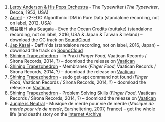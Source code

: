 1. [Leroy Anderson & His Pops Orchestra](http://musicbrainz.org/artist/17b2426a-0e0e-4d5e-b92e-82f40a391c8c) - The Typewriter (_The Typewriter_, Decca, 1953, USA)
1. [Acreil](http://musicbrainz.org/artist/cb018fe3-6e59-479d-abde-ed30cb2170bd) - 72-EDO Algorithmic IDM in Pure Data (standalone recording, not on label, 2012, USA)
1. 韓谷陳Ｈ aka [Seagaia](http://musicbrainz.org/artist/d420cd2d-647f-4d4c-8316-b606848e41ab) - Even the Ocean Credits (outtake) (standalone recording, not on label, 2016, USA & Japan & Taiwan & Ireland) – download the CC track on [SoundCloud](https://soundcloud.com/seagaia/even-the-ocean-ost-credits-outtake)
1. [Jap Kasai](https://soundcloud.com/japkasai/daffnda) - Daff'n'da (standalone recording, not on label, 2016, Japan) – download the track on [SoundCloud](https://soundcloud.com/japkasai/daffnda)
1. [Shining Trapezohedron](http://musicbrainz.org/artist/054ccad0-9e78-4b9c-9b8f-93244fd69bd2) - In Praxi (_Finger Food_, Vaatican Records / Sirona Records, 2014, ?) – doomload the release on [Vaatican](http://gestrococlub.org/ShiningTrap1.htm)
1. [Shining Trapezohedron](http://musicbrainz.org/artist/054ccad0-9e78-4b9c-9b8f-93244fd69bd2) - Membranes (_Finger Food_, Vaatican Records / Sirona Records, 2014, ?) – doomload the release on [Vaatican](http://gestrococlub.org/ShiningTrap1.htm)
1. [Shining Trapezohedron](http://musicbrainz.org/artist/054ccad0-9e78-4b9c-9b8f-93244fd69bd2) - sudo get-apt command not found (_Finger Food_, Vaatican Records / Sirona Records, 2014, ?) – doomload the release on [Vaatican](http://gestrococlub.org/ShiningTrap1.htm)
1. [Shining Trapezohedron](http://musicbrainz.org/artist/054ccad0-9e78-4b9c-9b8f-93244fd69bd2) - Problem Solving Skills (_Finger Food_, Vaatican Records / Sirona Records, 2014, ?) – doomload the release on [Vaatican](http://gestrococlub.org/ShiningTrap1.htm)
1. [Jungle is Neutral](http://musicbrainz.org/artist/f4951ace-f47d-43cd-9bab-9976fce4317b) - Musique de merde pour vie de merde (_Musique de merde pour vie de merde_, Earsheltering, 2007, France) – get the whole life (and death) story on the [Internet Archive](https://archive.org/details/earsheltering020)
